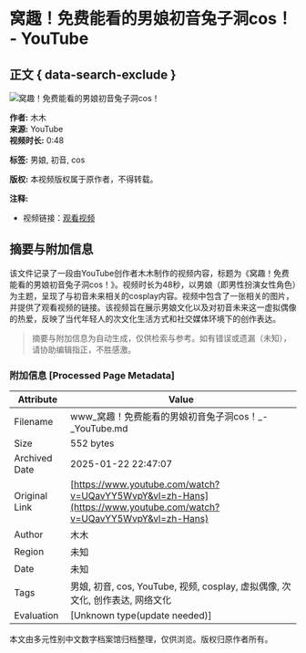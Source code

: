 # 窝趣！免费能看的男娘初音兔子洞cos！ - YouTube

## 正文 { data-search-exclude }


![窝趣！免费能看的男娘初音兔子洞cos！](https://i.ytimg.com/an/Th1u6leNfmZpDTAHEjW-NQ/featured_channel.jpg?v=64ddca26)

**作者:** 木木  
**来源:** YouTube  
**视频时长:** 0:48  

**标签:** 男娘, 初音, cos  

**版权:** 本视频版权属于原作者，不得转载。  

**注释:**  
- 视频链接：[观看视频](https://www.youtube.com/watch?v=Th1u6leNfmZpDTAHEjW-NQ)
<!-- tcd_original_link https://www.youtube.com/watch?v=UQavYY5WvpY&vl=zh-Hans -->


## 摘要与附加信息

<!-- tcd_abstract -->
该文件记录了一段由YouTube创作者木木制作的视频内容，标题为《窝趣！免费能看的男娘初音兔子洞cos！》。视频时长为48秒，以男娘（即男性扮演女性角色）为主题，呈现了与初音未来相关的cosplay内容。视频中包含了一张相关的图片，并提供了观看视频的链接。该视频旨在展示男娘文化以及对初音未来这一虚拟偶像的热爱，反映了当代年轻人的次文化生活方式和社交媒体环境下的创作表达。
<!-- tcd_abstract_end -->

> 摘要与附加信息为自动生成，仅供检索与参考。如有错误或遗漏（未知），请协助编辑指正，不胜感激。

### 附加信息 [Processed Page Metadata]

| Attribute       | Value                                  |
|-----------------|----------------------------------------|
| Filename        | www_窝趣！免费能看的男娘初音兔子洞cos！_-_YouTube.md                             |
| Size            | 552 bytes                           |
| Archived Date   | 2025-01-22 22:47:07                             |
| Original Link   | [https://www.youtube.com/watch?v=UQavYY5WvpY&vl=zh-Hans](https://www.youtube.com/watch?v=UQavYY5WvpY&vl=zh-Hans)                       |
| Author          | 木木                               |
| Region          | 未知                               |
| Date            | 未知                                 |
| Tags            | 男娘, 初音, cos, YouTube, 视频, cosplay, 虚拟偶像, 次文化, 创作表达, 网络文化                                 |
| Evaluation            | [Unknown type(update needed)]                                 |
<!-- tcd_table_end -->

本文由多元性别中文数字档案馆归档整理，仅供浏览。版权归原作者所有。
